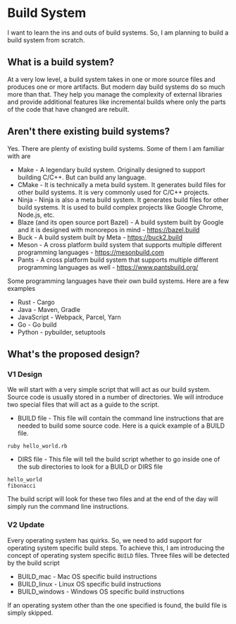 # Build System
I want to learn the ins and outs of build systems. So, I am planning to build a build system from scratch. 

## What is a build system?
At a very low level, a build system takes in one or more source files and produces one or more artifacts. But modern day build systems do so much more than that. They help you manage the complexity of external libraries and provide additional features like incremental builds where only the parts of the code that have changed are rebuilt. 

## Aren't there existing build systems?
Yes. There are plenty of existing build systems. Some of them I am familiar with are

* Make - A legendary build system. Originally designed to support building C/C++. But can build any language.
* CMake - It is technically a meta build system. It generates build files for other build systems. It is very commonly used for C/C++ projects. 
* Ninja - Ninja is also a meta build system. It generates build files for other build systems. It is used to build complex projects like Google Chrome, Node.js, etc.
* Blaze (and its open source port Bazel) - A build system built by Google and it is designed with monorepos in mind - https://bazel.build
* Buck - A build system built by Meta - https://buck2.build
* Meson - A cross platform build system that supports multiple different programming languages - https://mesonbuild.com
* Pants - A cross platform build system that supports multiple different programming languages as well - https://www.pantsbuild.org/

Some programming languages have their own build systems. Here are a few examples

* Rust - Cargo
* Java - Maven, Gradle
* JavaScript - Webpack, Parcel, Yarn
* Go - Go build
* Python - pybuilder, setuptools

## What's the proposed design?

### V1 Design
We will start with a very simple script that will act as our build system. Source code is usually stored in a number of directories. We will introduce two special files that will act as a guide to the script. 

* BUILD file - This file will contain the command line instructions that are needed to build some source code. Here is a quick example of a BUILD file.

```
ruby hello_world.rb
```

* DIRS file - This file will tell the build script whether to go inside one of the sub directories to look for a BUILD or DIRS file

```
hello_world
fibonacci
```

The build script will look for these two files and at the end of the day will simply run the command line instructions. 

### V2 Update
Every operating system has quirks. So, we need to add support for operating system specific build steps. To achieve this, I am introducing the
concept of operating system specific `BUILD` files. Three files will be detected by the build script

* BUILD_mac - Mac OS specific build instructions
* BUILD_linux - Linux OS specific build instructions
* BUILD_windows - Windows OS specific build instructions

If an operating system other than the one specified is found, the build file is simply skipped. 
